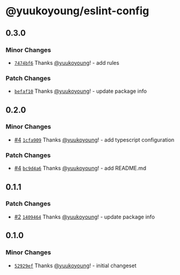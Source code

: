 # @yuukoyoung/eslint-config

## 0.3.0

### Minor Changes

- [`7474bf6`](https://github.com/yuukoyoung/yuuko-monorepo/commit/7474bf6f2121ec352c330c9f33d0cd46fb7bf61f) Thanks [@yuukoyoung](https://github.com/yuukoyoung)! - add rules

### Patch Changes

- [`befaf10`](https://github.com/yuukoyoung/yuuko-monorepo/commit/befaf105c353275610cb4668a4a1bd6ec86cc5b0) Thanks [@yuukoyoung](https://github.com/yuukoyoung)! - update package info

## 0.2.0

### Minor Changes

- [#4](https://github.com/yuukoyoung/yuuko-monorepo/pull/4) [`1cfa909`](https://github.com/yuukoyoung/yuuko-monorepo/commit/1cfa9091e0e1dd523df33ac47da8ad1aaf0e91e5) Thanks [@yuukoyoung](https://github.com/yuukoyoung)! - add typescript configuration

### Patch Changes

- [#4](https://github.com/yuukoyoung/yuuko-monorepo/pull/4) [`bc9d4a6`](https://github.com/yuukoyoung/yuuko-monorepo/commit/bc9d4a6a6c7b57bf2793c78d6eaaf87bbe35ccb4) Thanks [@yuukoyoung](https://github.com/yuukoyoung)! - add README.md

## 0.1.1

### Patch Changes

- [#2](https://github.com/yuukoyoung/yuuko-monorepo/pull/2) [`1409464`](https://github.com/yuukoyoung/yuuko-monorepo/commit/1409464dce436f5cc1830c3841d36cb6d10d1bd2) Thanks [@yuukoyoung](https://github.com/yuukoyoung)! - update package info

## 0.1.0

### Minor Changes

- [`52929ef`](https://github.com/yuukoyoung/yuuko-monorepo/commit/52929ef77f4bc20f1a0caf5069b1f8a2c34a8938) Thanks [@yuukoyoung](https://github.com/yuukoyoung)! - initial changeset
